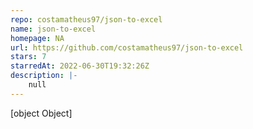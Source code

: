 ```yaml
---
repo: costamatheus97/json-to-excel
name: json-to-excel
homepage: NA
url: https://github.com/costamatheus97/json-to-excel
stars: 7
starredAt: 2022-06-30T19:32:26Z
description: |-
    null
---
```


[object Object]

